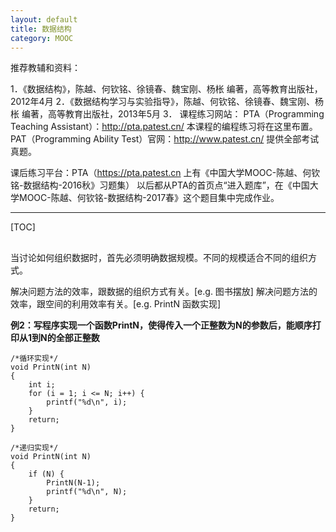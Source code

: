 ```yaml
---
layout: default
title: 数据结构
category: MOOC
---
```


推荐教辅和资料：

1．《数据结构》，陈越、何钦铭、徐镜春、魏宝刚、杨枨 编著，高等教育出版社，2012年4月
2．《数据结构学习与实验指导》，陈越、何钦铭、徐镜春、魏宝刚、杨枨 编著，高等教育出版社，2013年5月
3． 课程练习网站：
PTA（Programming Teaching Assistant）：http://pta.patest.cn/ 本课程的编程练习将在这里布置。
PAT（Programming Ability Test）官网：http://www.patest.cn/ 提供全部考试真题。 


课后练习平台：PTA（https://pta.patest.cn 上有《中国大学MOOC-陈越、何钦铭-数据结构-2016秋》习题集）
以后都从PTA的首页点“进入题库”，在《中国大学MOOC-陈越、何钦铭-数据结构-2017春》这个题目集中完成作业。

---

[TOC]

## 

当讨论如何组织数据时，首先必须明确数据规模。不同的规模适合不同的组织方式。

解决问题方法的效率，跟数据的组织方式有关。[e.g. 图书摆放]
解决问题方法的效率，跟空间的利用效率有关。[e.g. PrintN 函数实现]

**例2：写程序实现一个函数PrintN，使得传入一个正整数为N的参数后，能顺序打印从1到N的全部正整数**
```
/*循环实现*/
void PrintN(int N)
{
	int i;
	for (i = 1; i <= N; i++) {
		printf("%d\n", i);
	}
	return;
}
```

```
/*递归实现*/
void PrintN(int N)
{
	if (N) {
		PrintN(N-1);
		printf("%d\n", N);
	}
	return;
}
```







